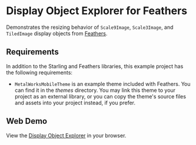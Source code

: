 # Display Object Explorer for Feathers

Demonstrates the resizing behavior of `Scale9Image`, `Scale3Image`, and `TiledImage` display objects from [Feathers](http://feathersui.com/).

## Requirements

In addition to the Starling and Feathers libraries, this example project has the following requirements:

* `MetalWorksMobileTheme` is an example theme included with Feathers. You can find it in the _themes_ directory. You may link this theme to your project as an external library, or you can copy the theme's source files and assets into your project instead, if you prefer.

## Web Demo

View the [Display Object Explorer](http://feathersui.com/examples/display-object-explorer/) in your browser.